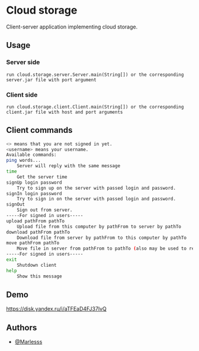 
# Cloud storage

Client-server application implementing cloud storage.

## Usage

### Server side
    run cloud.storage.server.Server.main(String[]) or the corresponding server.jar file with port argument

### Client side
    run cloud.storage.client.Client.main(String[]) or the corresponding client.jar file with host and port arguments
## Client commands

```bash
<> means that you are not signed in yet.
<username> means your username.
Available commands:
ping words...
	Server will reply with the same message
time
	Get the server time
signUp login password
	Try to sign up on the server with passed login and password.
signIn login password
	Try to sign in on the server with passed login and password.
signOut
	Sign out from server.
-----For signed in users-----
upload pathFrom pathTo
    Upload file from this computer by pathFrom to server by pathTo
download pathFrom pathTo
    Download file from server by pathFrom to this computer by pathTo
move pathFrom pathTo
    Move file in server from pathFrom to pathTo (also may be used to rename file)
-----For signed in users-----
exit
	Shutdown client
help
	Show this message
```


## Demo

https://disk.yandex.ru/i/aTFEaD4FJ37lvQ

## Authors

- [@Marlesss](https://www.github.com/Marlesss)

